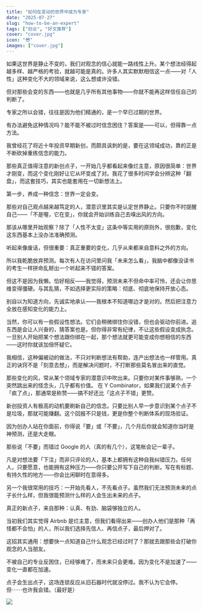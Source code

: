 ```yaml
---
title: "如何在变动的世界中成为专家"
date: "2025-07-27"
slug: "how-to-be-an-expert"
tags: ["创业", "好文推荐"]
cover: "cover.jpg"
icon: "😎"
images: ["cover.jpg"]
---
```

如果这世界是静止不变的，我们对观念的信心就能一路线性上升。某个想法经得起越多样、越严格的考验，就越可能是真的。许多人其实默默相信这一点——对「人性」这种变化不大的领域来说，这么想或许没错。



但对那些会变的东西——也就是几乎所有其他事物——你就不能再这样信任自己的判断了。



专家之所以会错，往往是因为他们精通的，是一个早已过期的世界。



有办法避免这种情况吗？能不能不被过时信念困住？答案是——可以，但得靠一点方法。



我曾经花了将近十年投资早期新创，而颇具讽刺的是，要在这领域成功，靠的正是不断砍掉重练信念的能力。



那些真正值得注意的新创点子，一开始几乎都看起来像烂主意，原因很简单：世界才刚变，而这个变化刚好让它从坏变成了对。我花了很多时间学会分辨这种「翻盘」，而这套技巧，其实也能套用在一切新想法上。



第一步，养成一种信念：世界一定会变。



那些对自己观点越来越笃定的人，潜意识里其实是认定世界静止。只要你不时提醒自己——「不是喔，它在变」，你就会开始训练自己去嗅出风的方向。



那该从哪里开始观察？除了「人性不太变」这条中等实用的原则外，很抱歉，变化这东西基本上没办法准确预测。



听起来像废话，但很重要：真正重要的变化，几乎从来都来自意料之外的方向。



所以我乾脆放弃预测。每次有人在访问里问我「未来怎么看」，我脑中都像没读书的考生一样拼命乱掰出一个听起来不错的答案。



但这不是因为我懒。恰好相反——我觉得，预测未来不但命中率可怜，还会让你思维变得僵硬。与其乱猜，不如选择更实际的策略：彻底、彻底地保持开放心态。



别自以为知道方向，先诚实地承认——我根本不知道哪边才是对的。然后把注意力全放在感知变化的能力上。



当然，你可以有一些假设性想法。它们会稍微绑住你没错，但也会驱动你前进。追东西是会让人兴奋的，猜答案也是。但你得非常有纪律，不让这些假设变成执念。
一旦别人开始把某个想法跟你绑在一起，那个想法就更可能变成你想相信的东西——这时你就该加倍怀疑它。



我相信，这种偏被动的做法，不只对判断想法有帮助，连产出想法也一样管用。真正的诀窍不是「刻意去想」，而是解决问题时，不打断那些莫名冒出来的直觉。



那些变化的风，常从某个领域专家的潜意识中吹出来。只要你对某件事够熟，一个突然跳出来的怪念头，几乎都有价值。
在 Y Combinator，如果我们说某个点子「疯了点」，那通常是称赞——搞不好还比「这点子不错」更赞。



新创投资人有极高的动机要刷新自己的信念。只要比别人早一步意识到某个点子不是垃圾，那就可能赚翻。这个回报不只是钱，更是你整个判断体系的现场验证。



因为创办人站在你面前，你得说「要」或「不要」，几个月后你就会知道你当时是神预测，还是大走眼。



那些说「不要」而错过 Google 的人（真的有几个），这笔帐会记一辈子。



凡是对想法要「下注」而非只评论的人，基本上都拥有这种自我纠错压力。任何人，只要愿意，也能拥有这种压力——你只要公开写下自己的判断。写在有标题、有持久性的地方——你会比闲聊时在意得多。



另一个我很常用的技巧：一开始先看人，不先看点子。虽然我们无法预测未来的点子长什么样，但我很能预测什么样的人会生出未来的点子。



真正的新点子，来自那种：认真、有劲、脑袋够独立的人。



当初我们其实觉得 Airbnb 是烂主意，但我们看得出来——创办人他们是那种「再怪都不会怕」的人，所以我们选择先信人、再信点子，最后押对了。



这招其实通用：想要快一点知道自己什么观念已经过时了？那就去跟那些会打破你观念的人当朋友。



不被自己的专业反困住，已经够难了，而未来只会更难。因为变化不是加速了——变化一直都在加速。



点子会生出点子，这场连锁反应从旧石器时代就没停过。我不认为它会停。
但⋯⋯也许我会错。（最好是）




![](https://prod-files-secure.s3.us-west-2.amazonaws.com/112d0858-5090-4d34-a606-b75eb8d65fd2/46476355-9cf3-4e99-9b7a-3531bc426380/1000202064.png?X-Amz-Algorithm=AWS4-HMAC-SHA256&X-Amz-Content-Sha256=UNSIGNED-PAYLOAD&X-Amz-Credential=ASIAZI2LB4664AV7LUIK%2F20250929%2Fus-west-2%2Fs3%2Faws4_request&X-Amz-Date=20250929T171220Z&X-Amz-Expires=3600&X-Amz-Security-Token=IQoJb3JpZ2luX2VjEFAaCXVzLXdlc3QtMiJHMEUCIDwrJmWmSJ4MoewCRI0rqXcWYk1qORMRrkbVmg59SN%2FQAiEAxX6PYkDOwZ1tekl7EnZfcS4SASHndn%2FGeOUl73Z%2BssQqiAQI2f%2F%2F%2F%2F%2F%2F%2F%2F%2F%2FARAAGgw2Mzc0MjMxODM4MDUiDAoUyixZVOPjEWQKSircA5TataNq8fM%2BJRxSn0VoWAufnHOfw2uv8JNrZolUwuq4PRPCI%2FQ8GomxtBzlrpZ3%2FMucixn2WMCrT6qj5YVbhGqtDwPyq167Kq9gNW5Z%2BFuvGLKE2n1M1gidGFmdBrkqJ%2FhpOZwWzrwG2uqNjT46I3PqZZE3%2BLdMPZOu4SYqdiDFB98oGtcoRV5KskRmJUzYuvg5sjvQrtjInANF1MT382kTgvAXA502uv8jh4%2BRjBAPBtyVWWBCYM5TocEuGQ9fnNOgVzWYC6N8ZVrBqnxeVnaf5tOzItyU%2FwxVQ8NOII%2B6mZqsE1PpiaTAOAzen5y2Ge%2BBeIh%2B%2FFc1qaXE2Nz7z4sq49hu70AaIvTSVywnXp1UxkqT%2F0wk%2FAlXWV3truf8KH2SvK%2BxppcshE7ImHwVm5xsT%2FNF8uoMc92NEX3K6KuyhkRoBF1k2lKVnB94p0WZluVgMZ8k%2FkivxcCC8CxXZbqr2swumeoFJgxNQ5uvxheHfxhP5zfsQBatPHkp05U414dWs7MdBpprsgG9fDTbMmdobROrEyxXJoffP04eE8n6QtTbvNY4ERlsNWyeb4e1%2BA1Hh8RGmfR2eaShPlecmROVrEpONVLfDkcrlhDnYPoRWL%2Fvxujo45eF7ObRMN%2FV6sYGOqUBrOE3U2kD0GAS8tunfAF%2BYrZFaMo77qiMRz3YzOUwno0wgxPJOLshwCD4zU5nTasuB1BHeEZ4HBMMsv6BsZp8fWecc07CNA%2FL2BB3Kx5B7i58NHUrt8S9GS9%2Fm3gs2qJV6qw3oq0TmY9LQckht31IzKwRbsixP4%2BDAHx5LXDlnVTnMKP6%2B0YkSQJYvvKB5EE0cUkunyDqwAt6CVSuHirWcVSzBOvB&X-Amz-Signature=266704e0ed4935d802f8383db1cbc2c6bba1a4c6284ebc44bae4e4acb9fd14c3&X-Amz-SignedHeaders=host&x-amz-checksum-mode=ENABLED&x-id=GetObject)

